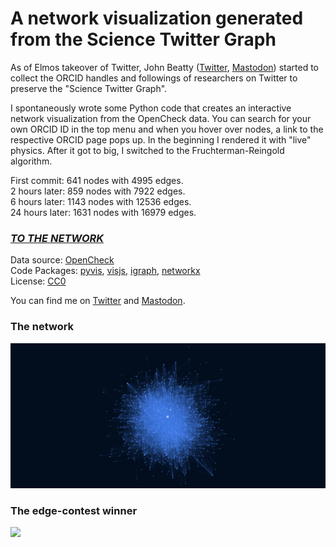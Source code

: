 # A network visualization generated from the Science Twitter Graph

As of Elmos takeover of Twitter, John Beatty ([Twitter](https://twitter.com/john_d_beatty), [Mastodon](https://social.coop/@beatty)) started to collect the ORCID handles and followings of researchers on Twitter to preserve the "Science Twitter Graph".  

I spontaneously wrote some Python code that creates an interactive network visualization from the OpenCheck data. You can search for your own ORCID ID in the top menu and when you hover over nodes, a link to the respective ORCID page pops up. In the beginning I rendered it with "live" physics. After it got to big, I switched to the Fruchterman-Reingold algorithm.

First commit: 641 nodes with 4995 edges.  
2 hours later: 859 nodes with 7922 edges.  
6 hours later: 1143 nodes with 12536 edges.  
24 hours later: 1631 nodes with 16979 edges.

### *[TO THE NETWORK](http://leonlotter.de/twittergraph/)*

Data source: [OpenCheck](https://opencheck.is/scitwitter)   
Code Packages: [pyvis](https://pyvis.readthedocs.io/), [visjs](https://visjs.org/), [igraph](https://igraph.org/), [networkx](https://networkx.org/)   
License: [CC0](https://creativecommons.org/share-your-work/public-domain/cc0/)  

You can find me on [Twitter](https://twitter.com/LeonDLotter) and [Mastodon](https://fediscience.org/@LeonDLotter).

### The network

<img src="graph.png" style="background-color:white">

### The edge-contest winner
<img src="graph_selected.png" style="background-color:white">

